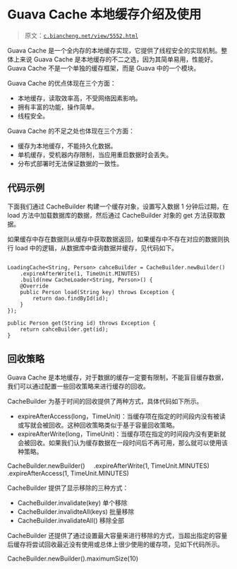 # Guava Cache 本地缓存介绍及使用

> 原文：[`c.biancheng.net/view/5552.html`](http://c.biancheng.net/view/5552.html)

Guava Cache 是一个全内存的本地缓存实现，它提供了线程安全的实现机制。整体上来说 Guava Cache 是本地缓存的不二之选，因为其简单易用，性能好。Guava Cache 不是一个单独的缓存框架，而是 Guava 中的一个模块。

Guava Cache 的优点体现在三个方面：

*   本地缓存，读取效率高，不受网络因素影响。
*   拥有丰富的功能，操作简单。
*   线程安全。

Guava Cache 的不足之处也体现在三个方面：

*   缓存为本地缓存，不能持久化数据。
*   单机缓存，受机器内存限制，当应用重启数据时会丢失。
*   分布式部署时无法保证数据的一致性。

## 代码示例

下面我们通过 CacheBuilder 构建一个缓存对象，设置写入数据 1 分钟后过期，在 load 方法中加载数据库的数据，然后通过 CacheBuilder 对象的 get 方法获取数据。

如果缓存中存在数据则从缓存中获取数据返回，如果缓存中不存在对应的数据则执行 load 中的逻辑，从数据库中查询数据并缓存，见代码如下。

```

LoadingCache<String, Person> cahceBuilder = CacheBuilder.newBuilder()
    .expireAfterWrite(1, TimeUnit.MINUTES)
    .build(new CacheLoader<String, Person>() {
    @Override
    public Person load(String key) throws Exception {
        return dao.findById(id);
    }
});

public Person get(String id) throws Exception {
    return cahceBuilder.get(id);
}
```

## 回收策略

Guava Cache 是本地缓存，对于数据的缓存一定要有限制，不能盲目缓存数据，我们可以通过配置一些回收策略来进行缓存的回收。

CacheBuilder 为基于时间的回收提供了两种方式，具体代码如下所示。

*   expireAfterAccess(long，TimeUnit)：当缓存项在指定的时间段内没有被读或写就会被回收。这种回收策略类似于基于容量回收策略。
*   expireAfterWrite(long，TimeUnit)：当缓存项在指定的时间段内没有更新就会被回收。如果我们认为缓存数据在一段时间后不再可用，那么就可以使用该种策略。

CacheBuilder.newBuilder()
    .expireAfterWrite(1, TimeUnit.MINUTES)
    .expireAfterAccess(1, TimeUnit.MINUTES)

CacheBuilder 提供了显示移除的三种方式：

*   CacheBuilder.invalidate(key) 单个移除
*   CacheBuilder.invalidteAll(keys) 批量移除
*   CacheBuilder.invalidateAll() 移除全部

CacheBuilder 还提供了通过设置最大容量来进行移除的方式，当超出指定的容量后缓存将尝试回收最近没有使用或总体上很少使用的缓存项，见如下代码所示。

CacheBuilder.newBuilder().maximumSize(10)
